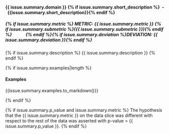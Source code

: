 #### {{ issue.summary.domain }} {% if issue.summary.short_description %}&nbsp;&nbsp;-&nbsp;&nbsp;{{issue.summary.short_description}}{% endif %}

##### {% if issue.summary.metric %} METRIC: {{ issue.summary.metric }} {% if issue.summary.submetric %}({{ issue.summary.submetric }}){% endif %}&nbsp;&nbsp;&nbsp;&nbsp;&nbsp;&nbsp;&nbsp;&nbsp;&nbsp;&nbsp;&nbsp;&nbsp;&nbsp;{% endif %}{% if issue.summary.deviation %}DEVIATION: {{ issue.summary.deviation }}{% endif %}

{% if issue.summary.description %}
{{ issue.summary.description }}
{% endif %}

{% if issue.summary.examples|length %}

#### Examples

{{issue.summary.examples.to_markdown()}}

{% endif %}

{% if issue.summary.p_value and issue.summary.metric %}
The hypothesis that the {{ issue.summary.metric }} on the data slice was different with respect to the rest of the data was asserted with p-value = {{ issue.summary.p_value }}.
{% endif %}
